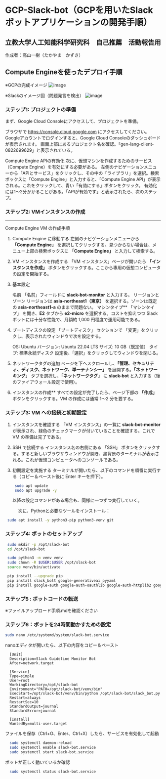 # GCP-Slack-bot（GCPを用いたSlackボットアプリケーションの開発手順）

## 立教大学人工知能科学研究科　自己推薦　活動報告用

作成者：高山一樹（たかやま　かずき）

## Compute Engineを使ったデプロイ手順
※GCPの完成イメージ
![image](https://github.com/user-attachments/assets/d888b825-14a9-48a1-a5f2-d0ec68578258)

※Slackのイメージ図（問題発言を検出）
![image](https://github.com/user-attachments/assets/bf99d04f-397c-4c35-99f3-1496e1c79fff)


### ステップ1: プロジェクトの準備
まず、Google Cloud Consoleにアクセスして、プロジェクトを準備。
<br>

ブラウザで https://console.cloud.google.com にアクセスしてください。Googleアカウントでログインすると、Google Cloud Consoleのダッシュボードが表示されます。
画面上部にあるプロジェクト名を確認。「gen-lang-client-0822699629」と表示されている。
<br>

Compute Engine APIの有効化
次に、仮想マシンを作成するためのサービス（Compute Engine）を有効にする必要がある。
左側のナビゲーションメニューから「APIとサービス」をクリックし、その中の「ライブラリ」を選択。検索ボックスに「Compute Engine」と入力すると、「Compute Engine API」が表示される。これをクリックして、青い「有効にする」ボタンをクリック。
有効化には1〜2分かかることがある。「APIが有効です」と表示されたら、次のステップ。

### ステップ2: VMインスタンスの作成
---

Compute Engine VM の作成手順

1. Compute Engine に移動する
   左側のナビゲーションメニューから **「Compute Engine」** を選択してクリックする。見つからない場合は、メニュー上部の検索ボックスに **「Compute Engine」** と入力して検索する。

2. VM インスタンスを作成する
   「VM インスタンス」ページが開いたら **「インスタンスを作成」** ボタンをクリックする。ここから専用の仮想コンピュータの設定を開始する。

3. 基本設定

   名前
     「名前」フィールドに **slack-bot-monitor** と入力する。
   リージョンとゾーン
     リージョンは **asia-northeast1（東京）** を選択する。ゾーンは既定の **asia-northeast1-a** のままで問題ない。
   マシンタイプ**
     「マシンタイプ」 を開き、**E2** タブから **e2-micro** を選択する。コストを抑えつつ Slack ボットには十分な性能で、月額約 1,000 円程度で運用可能である。

4. ブートディスクの設定
   「ブートディスク」 セクションで 「変更」をクリックし、表示されたウィンドウで次を設定する。

   OS: Ubuntu
   バージョン: Ubuntu 22.04 LTS
   サイズ: 10 GB（既定値）
   タイプ: 標準永続ディスク
   設定後、「選択」をクリックしてウィンドウを閉じる。

5. ネットワークタグの追加
   ページを下へスクロールし、**「管理、セキュリティ、ディスク、ネットワーク、単一テナンシー」** を展開する。**「ネットワーキング」** タブを選択し、**「ネットワークタグ」** に **slack-bot** と入力する（後のファイアウォール設定で使用）。

6. インスタンスの作成**
   すべての設定が完了したら、ページ下部の **「作成」** ボタンをクリックする。VM の作成には通常 1〜2 分を要する。


### ステップ3: VM への接続と初期設定

1. インスタンスを確認する
   「VM インスタンス」の一覧に **slack-bot-monitor** が表示され、緑色のチェックマークが付いていることを確認する。これで VM の準備は完了である。

2. SSH で接続する
   インスタンス名の右側にある 「SSH」 ボタンをクリックする。すると新しいブラウザウィンドウが開き、黒背景のターミナルが表示される。これが仮想コンピュータへのコンソールである。

3. 初期設定を実施する
   ターミナルが開いたら、以下のコマンドを順番に実行する（コピー＆ペースト後に Enter キーを押下）。

   ```bash
    sudo apt update
    sudo apt upgrade -y
   ```

   以降の設定コマンドがある場合も、同様に一つずつ実行していく。
   
　　　次に、Pythonと必要なツールをインストール：

   ```bash
    sudo apt install -y python3-pip python3-venv git
   ```



### ステップ4: ボットのセットアップ


   ```bash
    sudo mkdir -p /opt/slack-bot
    cd /opt/slack-bot
   ```

   ```bash
    sudo python3 -m venv venv
    sudo chown -R $USER:$USER /opt/slack-bot
    source venv/bin/activate
   ```

   ```bash
    pip install --upgrade pip
    pip install slack_bolt google-generativeai pyyaml
    pip install google-auth google-auth-oauthlib google-auth-httplib2 google-api-python-client
   ```

### ステップ5 : ボットコードの転送

※ファイルアップロード手順.mdを確認ください

### ステップ6：ボットを24時間動かすための設定

   ```bash
   sudo nano /etc/systemd/system/slack-bot.service
   ```
nanoエディタが開いたら、以下の内容をコピー＆ペースト

```
  [Unit]
  Description=Slack Guideline Monitor Bot
  After=network.target
  
  [Service]
  Type=simple
  User=root
  WorkingDirectory=/opt/slack-bot
  Environment="PATH=/opt/slack-bot/venv/bin"
  ExecStart=/opt/slack-bot/venv/bin/python /opt/slack-bot/slack_bot.py
  Restart=always
  RestartSec=10
  StandardOutput=journal
  StandardError=journal
  
  [Install]
  WantedBy=multi-user.target
```
ファイルを保存（Ctrl+O、Enter、Ctrl+X）したら、サービスを有効化して起動

```bash
  sudo systemctl daemon-reload
  sudo systemctl enable slack-bot.service
  sudo systemctl start slack-bot.service
```

ボットが正しく動いているか確認

```bash
  sudo systemctl status slack-bot.service
```

